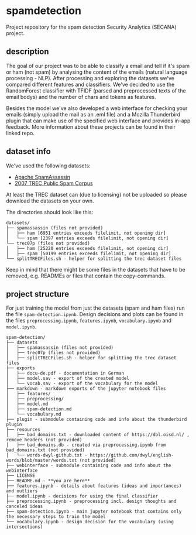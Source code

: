# spamdetection
Project repository for the spam detection Security Analytics (SECANA) project.

## description
The goal of our project was to be able to classify a email and tell if it's spam or ham (not spam) by analysing the content of the emails (natural language processing - NLP).
After processing and exploring the datasets we've compared different features and classifiers.
We've decided to use the RandomForest classifier with TFIDF (parsed and preprocessed texts of the email bodys) and the number of chars and tokens as features.

Besides the model we've also developed a web interface for checking your emails (simply upload the mail as an .eml file) and a Mozilla Thunderbird plugin that can make use of the specified web interface and provides in-app feedback. More information about these projects can be found in their linked repo.

## dataset info
We've used the following datasets:
- [Apache SpamAssassin](https://spamassassin.apache.org/old/publiccorpus/)
- [2007 TREC Public Spam Corpus](https://plg.uwaterloo.ca/cgi-bin/cgiwrap/gvcormac/foo07)

At least the TREC dataset can (due to licensing) not be uploaded so please download the datasets on your own.

The directories should look like this:
```
datasets/
├── spamassassin (files not provided)
│   ├── ham [6951 entries exceeds filelimit, not opening dir]
│   └── spam [2397 entries exceeds filelimit, not opening dir]
└── trec07p (files not provided)
│   ├── ham [25220 entries exceeds filelimit, not opening dir]
│   ├── spam [50199 entries exceeds filelimit, not opening dir]
└── splitTRECFiles.sh - helper for splitting the trec dataset files
```

Keep in mind that there might be some files in the datasets that have to be removed, e.g. READMEs or files that contain the copy-commands.

## project structure
For just training the model from just the datasets (spam and ham files) run the file `spam-detection.ipynb`.
Design decisions and plots can be found in the files `preprocessing.ipynb`, `features.ipynb`, `vocabulary.ipynb` and `model.ipynb`.

```
spam-detection/
├── datasets
│	├── spamassassin (files not provided)
│	├── trec07p (files not provided)
│	├── splitTRECFiles.sh - helper for splitting the trec dataset files
├── exports
│   ├── docu-de.pdf - documentation in German
│   ├── model.sav - export of the created model
│   └── vocab.sav - export of the vocabulary for the model
├── markdown - markdown exports of the jupyter notebook files
│   ├── features/
│   ├── preprocessing/
│   ├── model.md
│   ├── spam-detection.md
│   └── vocabulary.md
├── plugin - submodule containing code and info about the thunderbird plugin
├── resources
│   ├── bad_domains.txt - downloaded content of https://dbl.oisd.nl/ , remove headers (not provided)
│   ├── bad_domains.db - created via preprocessing.ipynb from bad_domains.txt (not provided)
│   └── words-dwyl-github.txt - https://github.com/dwyl/english-words/blob/master/words.txt (not provided)
├── webinterface - submodule containing code and info about the webinterface
├── LICENSE
├── README.md - **you are here**
├── features.ipynb - details about features (ideas and importances) and outliers
├── model.ipynb - decisions for using the final classifier
├── preprocessing.ipynb - preprocessing incl. design thoughts and canceled ideas
├── spam-detection.ipynb - main jupyter notebook that contains only the necessary steps to train the model
└── vocabulary.ipynb - design decision for the vocabulary (using intersections)
```
